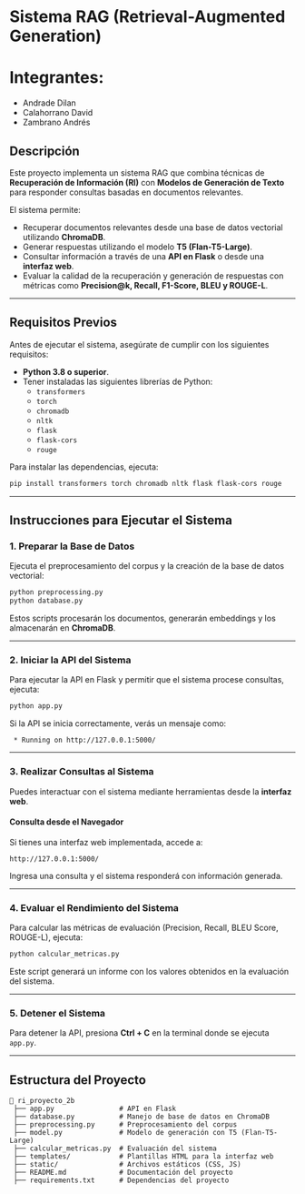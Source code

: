 # **Sistema RAG (Retrieval-Augmented Generation)**

# **Integrantes:**
- Andrade Dilan
- Calahorrano David
- Zambrano Andrés

## **Descripción**
Este proyecto implementa un sistema RAG que combina técnicas de **Recuperación de Información (RI)** con **Modelos de Generación de Texto** para responder consultas basadas en documentos relevantes.

El sistema permite:
- Recuperar documentos relevantes desde una base de datos vectorial utilizando **ChromaDB**.
- Generar respuestas utilizando el modelo **T5 (Flan-T5-Large)**.
- Consultar información a través de una **API en Flask** o desde una **interfaz web**.
- Evaluar la calidad de la recuperación y generación de respuestas con métricas como **Precision@k, Recall, F1-Score, BLEU y ROUGE-L**.

---

## **Requisitos Previos**
Antes de ejecutar el sistema, asegúrate de cumplir con los siguientes requisitos:

- **Python 3.8 o superior**.
- Tener instaladas las siguientes librerías de Python:
  - `transformers`
  - `torch`
  - `chromadb`
  - `nltk`
  - `flask`
  - `flask-cors`
  - `rouge`

Para instalar las dependencias, ejecuta:

```bash
pip install transformers torch chromadb nltk flask flask-cors rouge
```

---

## **Instrucciones para Ejecutar el Sistema**

### **1. Preparar la Base de Datos**
Ejecuta el preprocesamiento del corpus y la creación de la base de datos vectorial:

```bash
python preprocessing.py
python database.py
```

Estos scripts procesarán los documentos, generarán embeddings y los almacenarán en **ChromaDB**.

---

### **2. Iniciar la API del Sistema**
Para ejecutar la API en Flask y permitir que el sistema procese consultas, ejecuta:

```bash
python app.py
```

Si la API se inicia correctamente, verás un mensaje como:

```
 * Running on http://127.0.0.1:5000/
```

---

### **3. Realizar Consultas al Sistema**
Puedes interactuar con el sistema mediante herramientas desde la **interfaz web**.


#### **Consulta desde el Navegador**
Si tienes una interfaz web implementada, accede a:

```
http://127.0.0.1:5000/
```

Ingresa una consulta y el sistema responderá con información generada.

---

### **4. Evaluar el Rendimiento del Sistema**
Para calcular las métricas de evaluación (Precision, Recall, BLEU Score, ROUGE-L), ejecuta:

```bash
python calcular_metricas.py
```

Este script generará un informe con los valores obtenidos en la evaluación del sistema.

---

### **5. Detener el Sistema**
Para detener la API, presiona **Ctrl + C** en la terminal donde se ejecuta `app.py`.

---

## **Estructura del Proyecto**

```
📂 ri_proyecto_2b
 ├── app.py                # API en Flask
 ├── database.py           # Manejo de base de datos en ChromaDB
 ├── preprocessing.py      # Preprocesamiento del corpus
 ├── model.py              # Modelo de generación con T5 (Flan-T5-Large)
 ├── calcular_metricas.py  # Evaluación del sistema
 ├── templates/            # Plantillas HTML para la interfaz web
 ├── static/               # Archivos estáticos (CSS, JS)
 ├── README.md             # Documentación del proyecto
 ├── requirements.txt      # Dependencias del proyecto
```